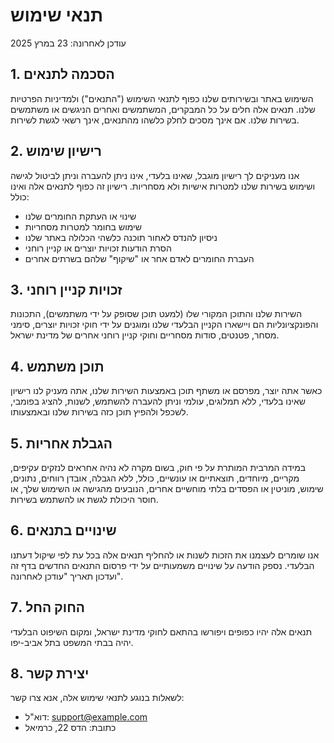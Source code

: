 # תנאי שימוש

עודכן לאחרונה: 23 במרץ 2025

## 1. הסכמה לתנאים

השימוש באתר ובשירותים שלנו כפוף לתנאי השימוש ("התנאים") ולמדיניות הפרטיות שלנו. תנאים אלה חלים על כל המבקרים, המשתמשים ואחרים הניגשים או משתמשים בשירות שלנו. אם אינך מסכים לחלק כלשהו מהתנאים, אינך רשאי לגשת לשירות.

## 2. רישיון שימוש

אנו מעניקים לך רישיון מוגבל, שאינו בלעדי, אינו ניתן להעברה וניתן לביטול לגישה ושימוש בשירות שלנו למטרות אישיות ולא מסחריות. רישיון זה כפוף לתנאים אלה ואינו כולל:

- שינוי או העתקת החומרים שלנו
- שימוש בחומר למטרות מסחריות
- ניסיון להנדס לאחור תוכנה כלשהי הכלולה באתר שלנו
- הסרת הודעות זכויות יוצרים או קניין רוחני
- העברת החומרים לאדם אחר או "שיקוף" שלהם בשרתים אחרים

## 3. זכויות קניין רוחני

השירות שלנו והתוכן המקורי שלו (למעט תוכן שסופק על ידי משתמשים), התכונות והפונקציונליות הם ויישארו הקניין הבלעדי שלנו ומוגנים על ידי חוקי זכויות יוצרים, סימני מסחר, פטנטים, סודות מסחריים וחוקי קניין רוחני אחרים של מדינת ישראל.

## 4. תוכן משתמש

כאשר אתה יוצר, מפרסם או משתף תוכן באמצעות השירות שלנו, אתה מעניק לנו רישיון שאינו בלעדי, ללא תמלוגים, עולמי וניתן להעברה להשתמש, לשנות, להציג בפומבי, לשכפל ולהפיץ תוכן כזה בשירות שלנו ובאמצעותו.

## 5. הגבלת אחריות

במידה המרבית המותרת על פי חוק, בשום מקרה לא נהיה אחראים לנזקים עקיפים, מקריים, מיוחדים, תוצאתיים או עונשיים, כולל, ללא הגבלה, אובדן רווחים, נתונים, שימוש, מוניטין או הפסדים בלתי מוחשיים אחרים, הנובעים מהגישה או השימוש שלך, או חוסר היכולת לגשת או להשתמש בשירות.

## 6. שינויים בתנאים

אנו שומרים לעצמנו את הזכות לשנות או להחליף תנאים אלה בכל עת לפי שיקול דעתנו הבלעדי. נספק הודעה על שינויים משמעותיים על ידי פרסום התנאים החדשים בדף זה ועדכון תאריך "עודכן לאחרונה".

## 7. החוק החל

תנאים אלה יהיו כפופים ויפורשו בהתאם לחוקי מדינת ישראל, ומקום השיפוט הבלעדי יהיה בבתי המשפט בתל אביב-יפו.

## 8. יצירת קשר

לשאלות בנוגע לתנאי שימוש אלה, אנא צרו קשר:

- דוא"ל: support@example.com
- כתובת: הדס 22, כרמיאל
